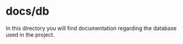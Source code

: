 # docs/db

In this directory you will find documentation regarding the database<br>
used in the project.
